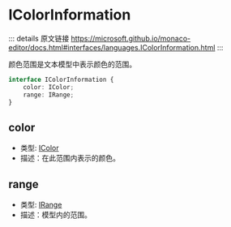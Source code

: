 # IColorInformation

<backTop />
        
::: details 原文链接
https://microsoft.github.io/monaco-editor/docs.html#interfaces/languages.IColorInformation.html
:::

颜色范围是文本模型中表示颜色的范围。

```ts
interface IColorInformation {
    color: IColor;
    range: IRange;
}
```

## color
- 类型: [IColor](/api/languages/IColor.md)
- 描述：在此范围内表示的颜色。
## range
- 类型: [IRange](/api/IRange.md)
- 描述：模型内的范围。